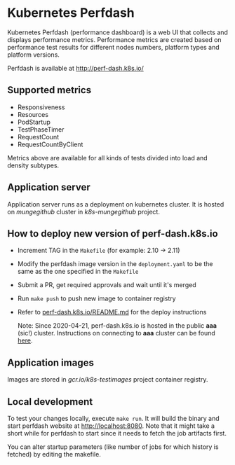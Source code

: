 ﻿# Kubernetes Perfdash

Kubernetes Perfdash (performance dashboard) is a web UI that collects and displays
performance metrics. Performance metrics are created based on performance test
results for different nodes numbers, platform types and platform versions.

Perfdash is available at http://perf-dash.k8s.io/

## Supported metrics

* Responsiveness
* Resources
* PodStartup
* TestPhaseTimer
* RequestCount
* RequestCountByClient

Metrics above are available for all kinds of tests divided into load and density subtypes.

## Application server

Application server runs as a deployment on kubernetes cluster. It is hosted on
*mungegithub* cluster in *k8s-mungegithub* project.

## How to deploy new version of perf-dash.k8s.io

* Increment TAG in the `Makefile` (for example: 2.10 -> 2.11)
* Modify the perfdash image version in the `deployment.yaml` to be the same as the
  one specified in the `Makefile`
* Submit a PR, get required approvals and wait until it's merged
* Run `make push` to push new image to container registry
* Refer to [perf-dash.k8s.io/README.md](https://github.com/kubernetes/k8s.io/blob/main/perf-dash.k8s.io/README.md) for the deploy instructions
  
  Note: Since 2020-04-21, perf-dash.k8s.io is hosted in the public **aaa** (sic!) cluster. 
  Instructions on connecting to **aaa** cluster can be found [here](https://github.com/kubernetes/k8s.io/blob/main/running-in-community-clusters.md#access-the-cluster). 

## Application images

Images are stored in *gcr.io/k8s-testimages* project container registry.


## Local development

To test your changes locally, execute `make run`. It will build the binary and
start perfdash website at <http://localhost:8080>. Note that it might take a
short while for perfdash to start since it needs to fetch the job artifacts first.

You can alter startup parameters (like number of jobs for which history is fetched)
by editing the makefile.
